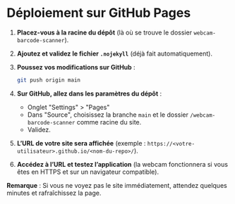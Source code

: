 # Déploiement sur GitHub Pages

1. **Placez-vous à la racine du dépôt** (là où se trouve le dossier `webcam-barcode-scanner`).

2. **Ajoutez et validez le fichier `.nojekyll`** (déjà fait automatiquement).

3. **Poussez vos modifications sur GitHub** :
   ```bash
   git push origin main
   ```

4. **Sur GitHub, allez dans les paramètres du dépôt** :
   - Onglet "Settings" > "Pages"
   - Dans "Source", choisissez la branche `main` et le dossier `/webcam-barcode-scanner` comme racine du site.
   - Validez.

5. **L’URL de votre site sera affichée** (exemple : `https://<votre-utilisateur>.github.io/<nom-du-repo>/`).

6. **Accédez à l’URL et testez l’application** (la webcam fonctionnera si vous êtes en HTTPS et sur un navigateur compatible).

**Remarque** : Si vous ne voyez pas le site immédiatement, attendez quelques minutes et rafraîchissez la page.
